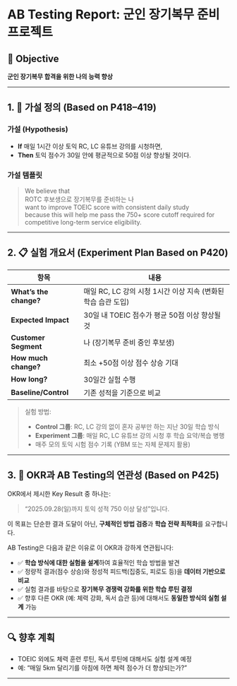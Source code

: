 # AB Testing Report: 군인 장기복무 준비 프로젝트

## 🎯 Objective

**군인 장기복무 합격을 위한 나의 능력 향상**

---

## 1. 🧪 가설 정의 (Based on P418–419)

### 가설 (Hypothesis)
- **If** 매일 1시간 이상 토익 RC, LC 유튜브 강의를 시청하면,  
- **Then** 토익 점수가 30일 안에 평균적으로 50점 이상 향상될 것이다.

### 가설 템플릿
> We believe that  
> ROTC 후보생으로 장기복무를 준비하는 나  
> want to improve TOEIC score with consistent daily study  
> because this will help me pass the 750+ score cutoff required for competitive long-term service eligibility.

---

## 2. 📋 실험 개요서 (Experiment Plan Based on P420)

| 항목                      | 내용 |
|-------------------------|------|
| **What’s the change?** | 매일 RC, LC 강의 시청 1시간 이상 지속 (변화된 학습 습관 도입) |
| **Expected Impact**     | 30일 내 TOEIC 점수가 평균 50점 이상 향상될 것 |
| **Customer Segment**    | 나 (장기복무 준비 중인 후보생) |
| **How much change?**    | 최소 +50점 이상 점수 상승 기대 |
| **How long?**           | 30일간 실험 수행 |
| **Baseline/Control**    | 기존 성적을 기준으로 비교 |

> 실험 방법:
> - **Control 그룹**: RC, LC 강의 없이 혼자 공부만 하는 지난 30일 학습 방식
> - **Experiment 그룹**: 매일 RC, LC 유튜브 강의 시청 후 학습 요약/복습 병행
> - 매주 모의 토익 시험 점수 기록 (YBM 또는 자체 문제지 활용)

---

## 3. 🔗 OKR과 AB Testing의 연관성 (Based on P425)

OKR에서 제시한 Key Result 중 하나는:

> “2025.09.28(일)까지 토익 성적 750 이상 달성”입니다.

이 목표는 단순한 결과 도달이 아닌, **구체적인 방법 검증**과 **학습 전략 최적화**를 요구합니다.

AB Testing은 다음과 같은 이유로 이 OKR과 강하게 연관됩니다:

- ✅ **학습 방식에 대한 실험을 설계**하여 효율적인 학습 방법을 발견
- ✅ 정량적 결과(점수 상승)와 정성적 피드백(집중도, 피로도 등)을 **데이터 기반으로 비교**
- ✅ 실험 결과를 바탕으로 **장기복무 경쟁력 강화를 위한 학습 루틴 결정**
- ✅ 향후 다른 OKR (예: 체력 강화, 독서 습관 등)에 대해서도 **동일한 방식의 실험 설계** 가능

---

## 🔍 향후 계획

- TOEIC 외에도 체력 훈련 루틴, 독서 루틴에 대해서도 실험 설계 예정
- 예: “매일 5km 달리기를 아침에 하면 체력 점수가 더 향상되는가?”

---

